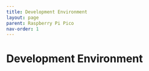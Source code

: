 ```yaml
---
title: Development Environment
layout: page
parent: Raspberry Pi Pico
nav-order: 1
---
```


# Development Environment
